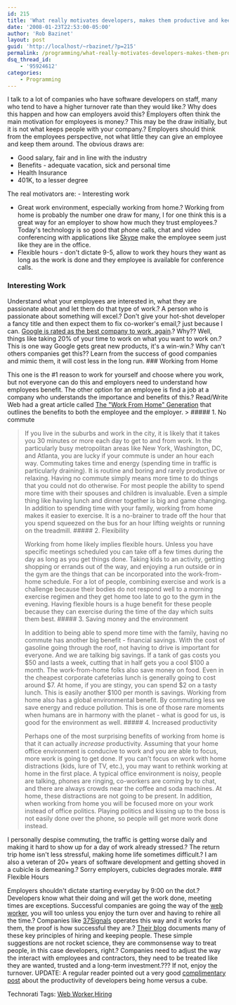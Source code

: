 ```yaml
---
id: 215
title: 'What really motivates developers, makes them productive and keeps them around?'
date: '2008-01-23T22:53:00-05:00'
author: 'Rob Bazinet'
layout: post
guid: 'http://localhost/~rbazinet/?p=215'
permalink: /programming/what-really-motivates-developers-makes-them-productive-and-keeps-them-around/
dsq_thread_id:
    - '95924612'
categories:
    - Programming
---
```


I talk to a lot of companies who have software developers on staff, many who tend to have a higher turnover rate than they would like.? Why does this happen and how can employers avoid this? Employers often think the main motivation for employees is money.? This may be the draw initially, but it is not what keeps people with your company.? Employers should think from the employees perspective, not what little they can give an employee and keep them around. The obvious draws are:

- Good salary, fair and in line with the industry
- Benefits - adequate vacation, sick and personal time
- Health Insurance
- 401K, to a lesser degree
 
 The real motivators are: - Interesting work
- Great work environment, especially working from home.? Working from home is probably the number one draw for many, I for one think this is a great way for an employer to show how much they trust employees.? Today's technology is so good that phone calls, chat and video conferencing with applications like [Skype](http://www.skype.com) make the employee seem just like they are in the office.
- Flexible hours - don't dictate 9-5, allow to work they hours they want as long as the work is done and they employee is available for conference calls.
 
### Interesting Work

 Understand what your employees are interested in, what they are passionate about and let them do that type of work.? A person who is passionate about something will excel.? Don't give your hot-shot developer a fancy title and then expect them to fix co-worker's email,? just because I can. [Google is rated as the best company to work, again](http://www.mercurynews.com/google/ci_8052187?nclick_check=1).? Why?? Well, things like taking 20% of your time to work on what you want to work on.? This is one way Google gets great new products, it's a win-win.? Why can't others companies get this?? Learn from the success of good companies and mimic them, it will cost less in the long run. ### Working from Home

 This one is the #1 reason to work for yourself and choose where you work, but not everyone can do this and employers need to understand how employees benefit. The other option for an employee is find a job at a company who understands the importance and benefits of this.? Read/Write Web had a great article called [The "Work From Home" Generation](http://www.readwriteweb.com/archives/the_work_from_home_generation.php) that outlines the benefits to both the employee and the employer. > ##### 1. No commute
> 
>  If you live in the suburbs and work in the city, it is likely that it takes you 30 minutes or more each day to get to and from work. In the particularly busy metropolitan areas like New York, Washington, DC, and Atlanta, you are lucky if your commute is under an hour each way. Commuting takes time and energy (spending time in traffic is particularly draining). It is routine and boring and rarely productive or relaxing. Having no commute simply means more time to do things that you could not do otherwise. For most people the ability to spend more time with their spouses and children is invaluable. Even a simple thing like having lunch and dinner together is big and game changing. In addition to spending time with your family, working from home makes it easier to exercise. It is a no-brainer to trade off the hour that you spend squeezed on the bus for an hour lifting weights or running on the treadmill. ##### 2. Flexibility
> 
>  Working from home likely implies flexible hours. Unless you have specific meetings scheduled you can take off a few times during the day as long as you get things done. Taking kids to an activity, getting shopping or errands out of the way, and enjoying a run outside or in the gym are the things that can be incorporated into the work-from-home schedule. For a lot of people, combining exercise and work is a challenge because their bodies do not respond well to a morning exercise regimen and they get home too late to go to the gym in the evening. Having flexible hours is a huge benefit for these people because they can exercise during the time of the day which suits them best. ##### 3. Saving money and the environment
> 
>  In addition to being able to spend more time with the family, having no commute has another big benefit - financial savings. With the cost of gasoline going through the roof, not having to drive is important for everyone. And we are talking big savings. If a tank of gas costs you $50 and lasts a week, cutting that in half gets you a cool $100 a month. The work-from-home folks also save money on food. Even in the cheapest corporate cafeterias lunch is generally going to cost around $7. At home, if you are stingy, you can spend $2 on a tasty lunch. This is easily another $100 per month is savings. Working from home also has a global environmental benefit. By commuting less we save energy and reduce pollution. This is one of those rare moments when humans are in harmony with the planet - what is good for us, is good for the environment as well. ##### 4. Increased productivity
> 
>  Perhaps one of the most surprising benefits of working from home is that it can actually *increase* productivity. Assuming that your home office environment is conducive to work and you are able to focus, more work is going to get done. If you can't focus on work with home distractions (kids, lure of TV, etc.), you may want to rethink working at home in the first place. A typical office environment is noisy, people are talking, phones are ringing, co-workers are coming by to chat, and there are always crowds near the coffee and soda machines. At home, these distractions are not going to be present. In addition, when working from home you will be focused more on your work instead of office politics. Playing politics and kissing up to the boss is not easily done over the phone, so people will get more work done instead.

 I personally despise commuting, the traffic is getting worse daily and making it hard to show up for a day of work already stressed.? The return trip home isn't less stressful, making home life sometimes difficult.? I am also a veteran of 20+ years of software development and getting shoved in a cubicle is demeaning.? Sorry employers, cubicles degrades morale. ### Flexible Hours

 Employers shouldn't dictate starting everyday by 9:00 on the dot.? Developers know what their doing and will get the work done, meeting times are exceptions. Successful companies are going the way of the [web worker](http://webworkerdaily.com/), you will too unless you enjoy the turn over and having to rehire all the time.? Companies like [37Signals](http://www.37signals.com) operates this way and it works for them, the proof is how successful they are.? [Their blog](http://www.37signals.com/svn/) documents many of these key principles of hiring and keeping people. These simple suggestions are not rocket science, they are commonsense way to treat people, in this case developers, right.? Companies need to adjust the way the interact with employees and contractors, they need to be treated like they are wanted, trusted and a long-term investment.??? If not, enjoy the turnover. UPDATE: A regular reader pointed out a very good [complimentary post](http://nothinghappens.net/?p=245) about the productivity of developers being home versus a cube. <div class="wlWriterSmartContent" style="display:inline;margin:0;padding:0;">Technorati Tags: [Web Worker](http://technorati.com/tags/Web%20Worker),[Hiring](http://technorati.com/tags/Hiring)</div>